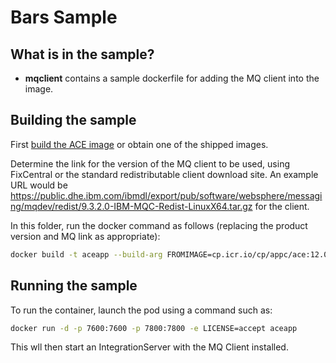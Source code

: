 
# Bars Sample

## What is in the sample?

- **mqclient** contains a sample dockerfile for adding the MQ client into the image.

## Building the sample

First [build the ACE image](../../README.md#Building-a-container-image) or obtain one of the shipped images.

Determine the link for the version of the MQ client to be used, using FixCentral or the standard redistributable
client download site. An example URL would be https://public.dhe.ibm.com/ibmdl/export/pub/software/websphere/messaging/mqdev/redist/9.3.2.0-IBM-MQC-Redist-LinuxX64.tar.gz
for the client.

In this folder, run the docker command as follows (replacing the product version and MQ link as appropriate):

```bash
docker build -t aceapp --build-arg FROMIMAGE=cp.icr.io/cp/appc/ace:12.0.10.0-r1 --build-arg MQ_URL=https://public.dhe.ibm.com/ibmdl/export/pub/software/websphere/messaging/mqdev/redist/9.3.2.0-IBM-MQC-Redist-LinuxX64.tar.gz --file Dockerfile .
```

## Running the sample

To run the container, launch the pod using a command such as:

```bash
docker run -d -p 7600:7600 -p 7800:7800 -e LICENSE=accept aceapp
```

This wll then start an IntegrationServer with the MQ Client installed.
